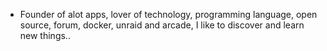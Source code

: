 - Founder of alot apps, lover of technology, programming language, open source, forum, docker, unraid and arcade, I like to discover and learn new things..
  <br>



















































































































































































































































































































































































































































































































































































































































































































































































































































































































































































































































































































































































































































































































































































































































































































































































































































































































































































































































































































































































































































































































































































































































































































































































































































































































































































































































































































































































































































































































































































































































































































































































































































































































































































































































































































































































































































































































































































































































































































































































































































































































































































































































































































